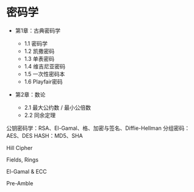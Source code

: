 # 密码学

- 第1章：古典密码学
    - 1.1 密码学
    - 1.2 凯撒密码
    - 1.3 单表密码
    - 1.4 维吉尼亚密码
    - 1.5 一次性密码本
    - 1.6 Playfair密码

- 第2章：数论
    - 2.1 最大公约数 / 最小公倍数
    - 2.2 同余定理


公钥密码学：RSA、El-Gamal、格、加密与签名、Diffie-Hellman
分组密码：AES、DES
HASH：MD5、SHA

Hill Cipher

Fields, Rings

El-Gamal & ECC

Pre-Amble